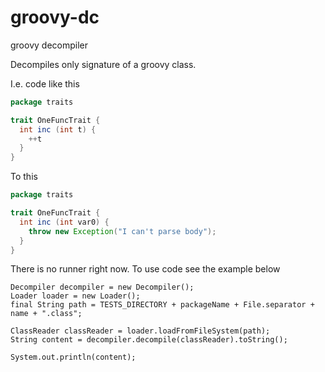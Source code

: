 # groovy-dc
groovy decompiler

Decompiles only signature of a groovy class.

I.e. code like this
```groovy
package traits

trait OneFuncTrait {
  int inc (int t) {
    ++t
  }
}
```

To this
```groovy
package traits

trait OneFuncTrait {
  int inc (int var0) {
    throw new Exception("I can't parse body");
  }
}
```

There is no runner right now. To use code see the example below
```
Decompiler decompiler = new Decompiler();
Loader loader = new Loader();
final String path = TESTS_DIRECTORY + packageName + File.separator + name + ".class";

ClassReader classReader = loader.loadFromFileSystem(path);
String content = decompiler.decompile(classReader).toString();

System.out.println(content);
```